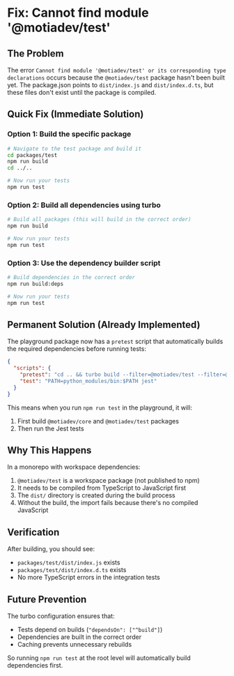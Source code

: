 # Fix: Cannot find module '@motiadev/test'

## The Problem
The error `Cannot find module '@motiadev/test' or its corresponding type declarations` occurs because the `@motiadev/test` package hasn't been built yet. The package.json points to `dist/index.js` and `dist/index.d.ts`, but these files don't exist until the package is compiled.

## Quick Fix (Immediate Solution)

### Option 1: Build the specific package
```bash
# Navigate to the test package and build it
cd packages/test
npm run build
cd ../..

# Now run your tests
npm run test
```

### Option 2: Build all dependencies using turbo
```bash
# Build all packages (this will build in the correct order)
npm run build

# Now run your tests
npm run test
```

### Option 3: Use the dependency builder script
```bash
# Build dependencies in the correct order
npm run build:deps

# Now run your tests
npm run test
```

## Permanent Solution (Already Implemented)

The playground package now has a `pretest` script that automatically builds the required dependencies before running tests:

```json
{
  "scripts": {
    "pretest": "cd .. && turbo build --filter=@motiadev/test --filter=@motiadev/core",
    "test": "PATH=python_modules/bin:$PATH jest"
  }
}
```

This means when you run `npm run test` in the playground, it will:
1. First build `@motiadev/core` and `@motiadev/test` packages
2. Then run the Jest tests

## Why This Happens

In a monorepo with workspace dependencies:
1. `@motiadev/test` is a workspace package (not published to npm)
2. It needs to be compiled from TypeScript to JavaScript first
3. The `dist/` directory is created during the build process
4. Without the build, the import fails because there's no compiled JavaScript

## Verification

After building, you should see:
- `packages/test/dist/index.js` exists
- `packages/test/dist/index.d.ts` exists
- No more TypeScript errors in the integration tests

## Future Prevention

The turbo configuration ensures that:
- Tests depend on builds (`"dependsOn": ["^build"]`)
- Dependencies are built in the correct order
- Caching prevents unnecessary rebuilds

So running `npm run test` at the root level will automatically build dependencies first.